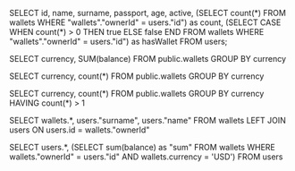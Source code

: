 SELECT id, name, surname, passport, age, active,
(SELECT count(\*) FROM wallets WHERE "wallets"."ownerId" = users."id") as count,
(SELECT
CASE
WHEN count(\*) > 0 THEN true
ELSE false
END
FROM wallets WHERE "wallets"."ownerId" = users."id") as hasWallet
FROM users;

SELECT currency, SUM(balance)
FROM public.wallets GROUP BY currency

SELECT currency, count(\*)
FROM public.wallets GROUP BY currency

SELECT currency, count(\*)
FROM public.wallets GROUP BY currency HAVING count(\*) > 1

SELECT wallets.\*, users."surname", users."name" FROM wallets LEFT JOIN users ON users.id = wallets."ownerId"

SELECT users.\*, (SELECT sum(balance) as "sum" FROM wallets WHERE wallets."ownerId" = users."id" AND wallets.currency = 'USD')
FROM users
